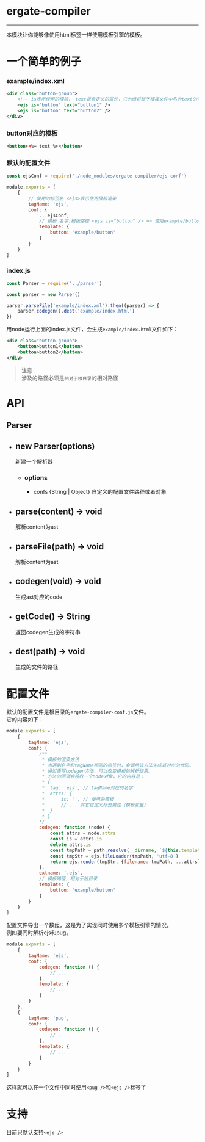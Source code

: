 # ergate-compiler
----
本模块让你能够像使用html标签一样使用模板引擎的模板。

# 一个简单的例子
### example/index.xml
```xml
<div class="button-group">
    <!-- is表示使用的模板， text是自定义的属性，它的值将赋予模板文件中名为text的变量 -->
    <ejs is="button" text="button1" />
    <ejs is="button" text="button2" />
</div>
```
### button对应的模板
```xml
<button><%= text %></button>
```
### 默认的配置文件
```js
const ejsConf = require('./node_modules/ergate-compiler/ejs-conf')

module.exports = [
    {
        // 使用的标签名 <ejs>表示使用模板渲染
        tagName: 'ejs',
        conf: {
            ...ejsConf,
            // 模板 名字:模板路径 <ejs is="button" /> => 使用example/button.ejs渲染
            template: {
                button: 'example/button'
            }
        }
    }
]
```
### index.js
```js
const Parser = require('../parser')

const parser = new Parser()

parser.parseFile('example/index.xml').then((parser) => {
    parser.codegen().dest('example/index.html')
})
```
用node运行上面的index.js文件，会生成`example/index.html`文件如下：   
```xml
<div class="button-group">
    <button>button1</button>
    <button>button2</button>
</div>
```
> 注意：  
> 涉及的路径必须是`相对于根目录`的相对路径

# API
## Parser
* ## new Parser(options)
     新建一个解析器
     * ### options
        * confs {String | Object} 自定义的配置文件路径或者对象
* ## parse(content) -> void
    解析content为ast
* ## parseFile(path) -> void
    解析content为ast
* ## codegen(void) -> void
    生成ast对应的code
* ## getCode() -> String
    返回codegen生成的字符串
* ## dest(path) -> void
    生成的文件的路径

# 配置文件
默认的配置文件是根目录的`ergate-compiler-conf.js`文件。  
它的内容如下：   
```js
module.exports = [
    {
        tagName: 'ejs',
        conf: {
            /**
             * 模板的渲染方法
             * 当遇到名字和tagName相同的标签时，会调用该方法生成其对应的代码。
             * 通过重写codegen方法，可以改变模板的解析结果。
             * 方法的回调会接收一个node对象，它的内容是：
             * {
             *  tag: 'ejs', // tagName对应的名字
             *  attrs: {
             *      is: '', // 使用的模板
             *      // ... 其它自定义标签属性（模板变量）
             *  }
             * }
            */
            codegen: function (node) {
                const attrs = node.attrs
                const is = attrs.is
                delete attrs.is
                const tmpPath = path.resolve(__dirname, `${this.template[is]}${this.extname}`)
                const tmpStr = ejs.fileLoader(tmpPath, 'utf-8')
                return ejs.render(tmpStr, {filename: tmpPath, ...attrs})
            },
            extname: '.ejs',
            // 模板路径，相对于根目录
            template: {
                button: 'example/button'
            }
        }
    }
]
```
配置文件导出一个数组，这是为了实现同时使用多个模板引擎的情况。  
例如要同时解析ejs和pug。
```js
module.exports = [
    {
        tagName: 'ejs',
        conf: {
            codegen: function () {
                // ...
            },
            template: {
                // ...
            }
        }
    },
    {
        tagName: 'pug',
        conf: {
            codegen: function () {
                // ...
            },
            template: {
                // ...
            }
        }
    }
]
```
这样就可以在一个文件中同时使用`<pug />`和`<ejs />`标签了

# 支持
目前只默认支持`<ejs />`